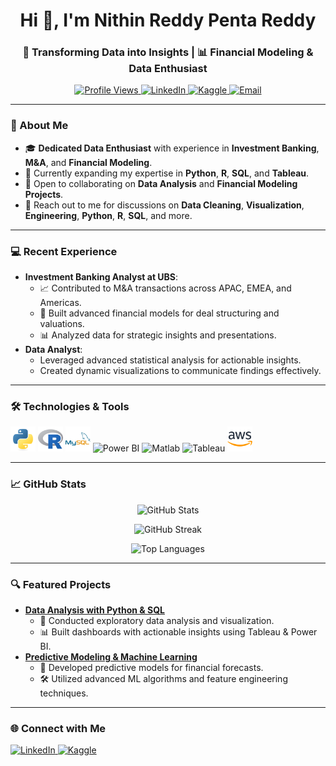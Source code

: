 <h1 align="center">Hi 👋, I'm Nithin Reddy Penta Reddy</h1>
<h3 align="center">🚀 Transforming Data into Insights | 📊 Financial Modeling & Data Enthusiast</h3>

<p align="center">
  <a href="https://github.com/nithinreddyp28">
    <img src="https://komarev.com/ghpvc/?username=nithinreddyp28&label=Profile%20views&color=0e75b6&style=flat" alt="Profile Views" />
  </a>
  <a href="https://linkedin.com/in/nithin-reddy-penta-reddy-32093bb9">
    <img src="https://img.shields.io/badge/LinkedIn-Connect-blue?logo=linkedin&style=flat" alt="LinkedIn" />
  </a>
  <a href="https://kaggle.com/nithinreddy28">
    <img src="https://img.shields.io/badge/Kaggle-Follow-lightblue?logo=kaggle&style=flat" alt="Kaggle" />
  </a>
  <a href="mailto:nithinreddy28@gmail.com">
    <img src="https://img.shields.io/badge/Email-Reach%20me-red?logo=gmail&style=flat" alt="Email" />
  </a>
</p>

---

### 🌟 About Me
- 🎓 **Dedicated Data Enthusiast** with experience in **Investment Banking**, **M&A**, and **Financial Modeling**.
- 🌱 Currently expanding my expertise in **Python**, **R**, **SQL**, and **Tableau**.
- 👯 Open to collaborating on **Data Analysis** and **Financial Modeling Projects**.
- 💬 Reach out to me for discussions on **Data Cleaning**, **Visualization**, **Engineering**, **Python**, **R**, **SQL**, and more.

---

### 💻 Recent Experience
- **Investment Banking Analyst at UBS**:  
  - 📈 Contributed to M&A transactions across APAC, EMEA, and Americas.  
  - 🧮 Built advanced financial models for deal structuring and valuations.  
  - 📊 Analyzed data for strategic insights and presentations.  
- **Data Analyst**:  
  - Leveraged advanced statistical analysis for actionable insights.  
  - Created dynamic visualizations to communicate findings effectively.

---

### 🛠️ Technologies & Tools
<p align="left">
  <img src="https://raw.githubusercontent.com/devicons/devicon/master/icons/python/python-original.svg" alt="Python" width="40" height="40" />
  <img src="https://raw.githubusercontent.com/devicons/devicon/master/icons/r/r-original.svg" alt="R" width="40" height="40" />
  <img src="https://raw.githubusercontent.com/devicons/devicon/master/icons/mysql/mysql-original-wordmark.svg" alt="MySQL" width="40" height="40" />
  <img src="https://upload.wikimedia.org/wikipedia/commons/a/a8/Power_BI_Logo_2022.svg" alt="Power BI" width="40" height="40" />
  <img src="https://upload.wikimedia.org/wikipedia/commons/2/21/Matlab_Logo.png" alt="Matlab" width="40" height="40" />
  <img src="https://raw.githubusercontent.com/devicons/devicon/master/icons/tableau/tableau-original-wordmark.svg" alt="Tableau" width="40" height="40" />
  <img src="https://raw.githubusercontent.com/devicons/devicon/master/icons/amazonwebservices/amazonwebservices-original-wordmark.svg" alt="AWS" width="40" height="40" />
</p>

---

### 📈 GitHub Stats
<p align="center">
  <img src="https://github-readme-stats.vercel.app/api?username=nithinreddyp28&show_icons=true&theme=radical" alt="GitHub Stats" />
</p>
<p align="center">
  <img src="https://github-readme-streak-stats.herokuapp.com/?user=nithinreddyp28&theme=radical" alt="GitHub Streak" />
</p>
<p align="center">
  <img src="https://github-readme-stats.vercel.app/api/top-langs?username=nithinreddyp28&layout=compact&theme=radical" alt="Top Languages" />
</p>

---

### 🔍 Featured Projects
- **[Data Analysis with Python & SQL](https://github.com/nithinreddyp28/project-link)**  
  - 🚀 Conducted exploratory data analysis and visualization.  
  - 📊 Built dashboards with actionable insights using Tableau & Power BI.  
- **[Predictive Modeling & Machine Learning](https://github.com/nithinreddyp28/project-link)**  
  - 🤖 Developed predictive models for financial forecasts.  
  - 🛠️ Utilized advanced ML algorithms and feature engineering techniques.  

---

### 🌐 Connect with Me
<p align="left">
  <a href="https://linkedin.com/in/nithin-reddy-penta-reddy-32093bb9">
    <img src="https://raw.githubusercontent.com/rahuldkjain/github-profile-readme-generator/master/src/images/icons/Social/linked-in-alt.svg" alt="LinkedIn" width="40" height="40" />
  </a>
  <a href="https://kaggle.com/nithinreddy28">
    <img src="https://raw.githubusercontent.com/rahuldkjain/github-profile-readme-generator/master/src/images/icons/Social/kaggle.svg" alt="Kaggle" width="40" height="40" />
  </a>
</p>
